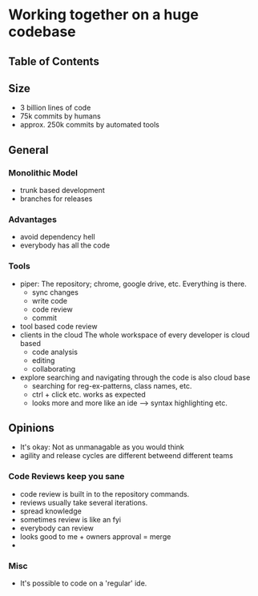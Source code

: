 # Working together on a huge codebase 

## Table of Contents


## Size
- 3 billion lines of code
- 75k commits by humans
- approx. 250k commits by automated tools

## General 

### Monolithic Model
- trunk based development
- branches for releases

### Advantages
- avoid dependency hell
- everybody has all the code

### Tools
- piper: The repository; chrome, google drive, etc. Everything is there.
	- sync changes
	- write code
	- code review
	- commit
- tool based code review
- clients in the cloud
	The whole workspace of every developer is cloud based
	- code analysis
	- editing
	- collaborating
- explore
	searching and navigating through the code is also cloud base
	- searching for reg-ex-patterns, class names, etc. 
	- ctrl + click etc. works as expected
	- looks more and more like an ide --> syntax highlighting etc.

## Opinions
- It's okay: Not as unmanagable as you would think
- agility and release cycles are different betweend different teams

### Code Reviews keep you sane
- code review is built in to the repository commands.
- reviews usually take several iterations. 
- spread knowledge
- sometimes review is like an fyi
- everybody can review
- looks good to me + owners approval = merge
-

### Misc
- It's possible to code on a 'regular' ide.
